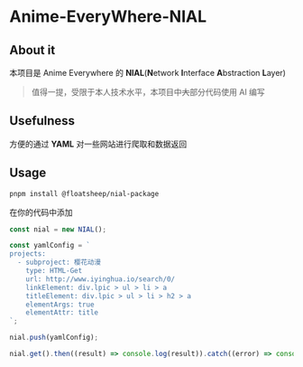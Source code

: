 # Anime-EveryWhere-NIAL

## About it

本项目是 Anime Everywhere 的 **NIAL**(**N**etwork **I**nterface **A**bstraction **L**ayer)

> 值得一提，受限于本人技术水平，本项目中~~大~~部分代码使用 AI 编写

## Usefulness

方便的通过 **YAML** 对一些网站进行爬取和数据返回

## Usage

```bash
pnpm install @floatsheep/nial-package
```

在你的代码中添加

```javascript
const nial = new NIAL();

const yamlConfig = `
projects:
  - subproject: 樱花动漫
    type: HTML-Get
    url: http://www.iyinghua.io/search/0/
    linkElement: div.lpic > ul > li > a
    titleElement: div.lpic > ul > li > h2 > a
    elementArgs: true
    elementAttr: title
`;

nial.push(yamlConfig);

nial.get().then((result) => console.log(result)).catch((error) => console.error(error));
```